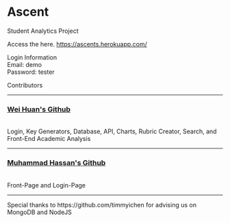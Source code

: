 # Ascent
Student Analytics Project

Access the here.
https://ascents.herokuapp.com/

Login Information
<br>
Email: demo
<br>
Password: tester


Contributors
<hr>

### [Wei Huan's Github](https://github.com/whc105/ascent)
<br>
Login, Key Generators, Database, API, Charts, Rubric Creator, Search, and Front-End Academic Analysis
<hr>

### [Muhammad Hassan's Github](https://github.com/hassan3095)
<br>
Front-Page and Login-Page

<hr>
Special thanks to https://github.com/timmyichen for advising us on MongoDB and NodeJS
